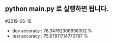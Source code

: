 ## python main.py 로 실행하면 됩니다.
#2019-06-16
- dev accuracy :  76.34762308998302 %
- test accuracy :  75.67911714770797 %
